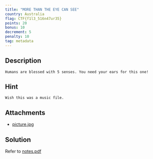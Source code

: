 ```yaml
---
title: "MORE THAN THE EYE CAN SEE"
country: Australia
flag: CTF{f1l3_516n47ur35}
points: 20
bonus: 10
decrement: 5
penalty: 10
tag: metadata
---
```


## Description

```
Humans are blessed with 5 senses. You need your ears for this one!
```

## Hint

```
Wish this was a music file.
```

## Attachments

- [picture.jpg](picture.jpg)

## Solution

Refer to [notes.pdf](notes.pdf)
